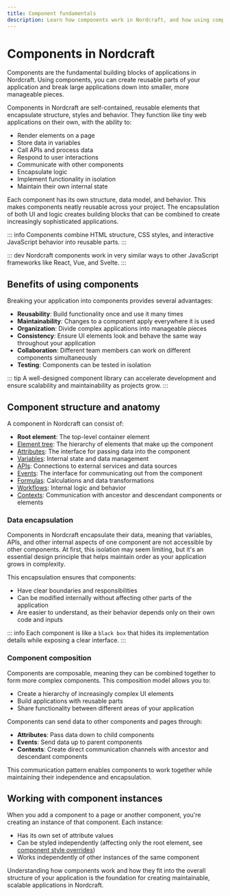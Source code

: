 ```yaml
---
title: Component fundamentals
description: Learn how components work in Nordcraft, and how using components can help you build maintanable, organized, and powerful applications.
---
```


# Components in Nordcraft

Components are the fundamental building blocks of applications in Nordcraft. Using components, you can create reusable parts of your application and break large applications down into smaller, more manageable pieces.

Components in Nordcraft are self-contained, reusable elements that encapsulate structure, styles and behavior. They function like tiny web applications on their own, with the ability to:

- Render elements on a page
- Store data in variables
- Call APIs and process data
- Respond to user interactions
- Communicate with other components
- Encapsulate logic
- Implement functionality in isolation
- Maintain their own internal state

Each component has its own structure, data model, and behavior. This makes components neatly reusable across your project. The encapsulation of both UI and logic creates building blocks that can be combined to create increasingly sophisticated applications.

::: info
Components combine HTML structure, CSS styles, and interactive JavaScript behavior into reusable parts.
:::

::: dev
Nordcraft components work in very similar ways to other JavaScript frameworks like React, Vue, and Svelte.
:::

## Benefits of using components

Breaking your application into components provides several advantages:

- **Reusability**: Build functionality once and use it many times
- **Maintainability**: Changes to a component apply everywhere it is used
- **Organization**: Divide complex applications into manageable pieces
- **Consistency**: Ensure UI elements look and behave the same way throughout your application
- **Collaboration**: Different team members can work on different components simultaneously
- **Testing**: Components can be tested in isolation

::: tip
A well-designed component library can accelerate development and ensure scalability and maintainability as projects grow.
:::

## Component structure and anatomy

A component in Nordcraft can consist of:

- **Root element**: The top-level container element
- [Element tree](/the-editor/element-tree): The hierarchy of elements that make up the component
- [Attributes](/components/interface-and-lifecycle#defining-attributes): The interface for passing data into the component
- [Variables](/variables/overview): Internal state and data management
- [APIs](/connecting-data/overview): Connections to external services and data sources
- [Events](/components/interface-and-lifecycle#setting-up-events): The interface for communicating out from the component
- [Formulas](/formulas/overview): Calculations and data transformations
- [Workflows](/workflows/overview): Internal logic and behavior
- [Contexts](/contexts/overview): Communication with ancestor and descendant components or elements

### Data encapsulation

Components in Nordcraft encapsulate their data, meaning that variables, APIs, and other internal aspects of one component are not accessible by other components. At first, this isolation may seem limiting, but it's an essential design principle that helps maintain order as your application grows in complexity.

This encapsulation ensures that components:

- Have clear boundaries and responsibilities
- Can be modified internally without affecting other parts of the application
- Are easier to understand, as their behavior depends only on their own code and inputs

::: info
Each component is like a `black box` that hides its implementation details while exposing a clear interface.
:::

### Component composition

Components are composable, meaning they can be combined together to form more complex components. This composition model allows you to:

- Create a hierarchy of increasingly complex UI elements
- Build applications with reusable parts
- Share functionality between different areas of your application

Components can send data to other components and pages through:

- **Attributes**: Pass data down to child components
- **Events**: Send data up to parent components
- **Contexts**: Create direct communication channels with ancestor and descendant components

This communication pattern enables components to work together while maintaining their independence and encapsulation.

## Working with component instances

When you add a component to a page or another component, you're creating an instance of that component. Each instance:

- Has its own set of attribute values
- Can be styled independently (affecting only the root element, see [component style overrides](/styling/conditional-styles#component-style-overrides))
- Works independently of other instances of the same component

Understanding how components work and how they fit into the overall structure of your application is the foundation for creating maintainable, scalable applications in Nordcraft.
